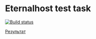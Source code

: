 # Eternalhost test task

[![Build status](https://ci.appveyor.com/api/projects/status/e7e742ljq7ndqh8u?svg=true)](https://ci.appveyor.com/project/Vasya24/eh-test)

[Результат](https://vasya24.github.io/eh_test/)
